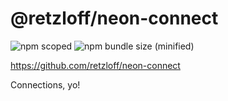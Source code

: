# @retzloff/neon-connect


![npm scoped](https://img.shields.io/npm/v/@retzloff/neon-connect.svg?style=flat)
![npm bundle size (minified)](https://img.shields.io/bundlephobia/min/@retzloff/neon-connect.svg?style=flat)

https://github.com/retzloff/neon-connect

Connections, yo!
